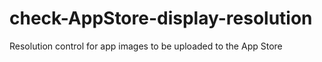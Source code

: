 # check-AppStore-display-resolution
Resolution control for app images to be uploaded to the App Store


